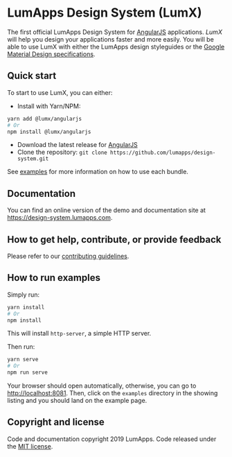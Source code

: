 # LumApps Design System (LumX)

The first official LumApps Design System for [AngularJS][angularjs] applications.
_LumX_ will help you design your applications faster and more easily. You will be able to use LumX with either the LumApps design styleguides or the [Google Material Design specifications][material].

## Quick start

To start to use LumX, you can either:

-   Install with Yarn/NPM:

```bash
yarn add @lumx/angularjs
# Or
npm install @lumx/angularjs
```

-   Download the latest release for [AngularJS][angularjs-release]
-   Clone the repository: `git clone https://github.com/lumapps/design-system.git`

See [examples](./examples) for more information on how to use each bundle.

## Documentation

You can find an online version of the demo and documentation site at https://design-system.lumapps.com.

## How to get help, contribute, or provide feedback

Please refer to our [contributing guidelines](CONTRIBUTING.md).

## How to run examples

Simply run:

```bash
yarn install
# Or
npm install
```

This will install `http-server`, a simple HTTP server.

Then run:

```bash
yarn serve
# Or
npm run serve
```

Your browser should open automatically, otherwise, you can go to [http://localhost:8081](http://localhost:8081).
Then, click on the `examples` directory in the showing listing and you should land on the example page.

## Copyright and license

Code and documentation copyright 2019 LumApps. Code released under the [MIT license](LICENSE.md).

[angularjs]: https://angularjs.org/
[react]: https://react.org/
[material]: http://www.google.com/design/spec/material-design/introduction.html
[angularjs-release]: https://www.npmjs.com/package/@lumx/angularjs
[react-release]: https://www.npmjs.com/package/@lumx/react
[webpack]: https://webpack.js.org/
